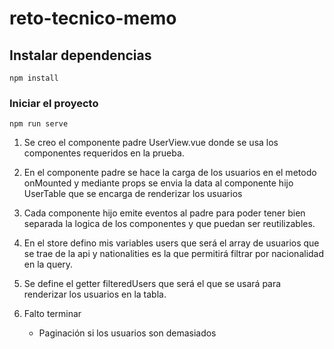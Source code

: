 # reto-tecnico-memo

## Instalar dependencias
```
npm install
```

### Iniciar el proyecto
```
npm run serve
```



1. Se creo el componente padre UserView.vue donde se usa los componentes requeridos en la prueba.

2. En el componente padre se hace la carga de los usuarios en el metodo onMounted y mediante props se envia la data al componente hijo UserTable que se encarga de renderizar los usuarios

3. Cada componente hijo emite eventos al padre para poder tener bien separada la logica de los componentes y que puedan ser reutilizables.

4. En el store defino mis variables users que será el array de usuarios que se trae de la api y nationalities es la que permitirá filtrar por nacionalidad en la query.

5. Se define el getter filteredUsers que será el que se usará para renderizar los usuarios en la tabla.

6. Falto terminar
    - Paginación si los usuarios son demasiados